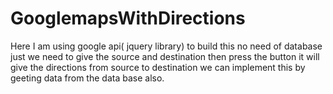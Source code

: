 # GooglemapsWithDirections
Here I am using google api( jquery library) to build this  no need of database  just we need to give the source and destination then press the button it will give the directions from source to destination we can implement this by geeting data from the data base also.
